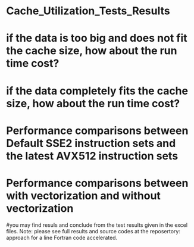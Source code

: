 # Cache_Utilization_Tests_Results
# if the data is too big and does not fit the cache size, how about the run time cost? 
# if the data completely fits the cache size, how about the run time cost? 
# Performance comparisons between Default SSE2 instruction sets and the latest AVX512 instruction sets
# Performance comparisons between with vectorization and without vectorization
#you may find resuls and conclude from the test results given in the excel files. 
Note: please see full results and source codes at the reposertory: approach for a line Fortran code accelerated.  
